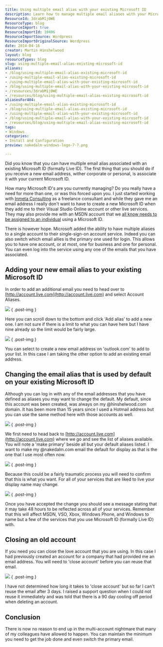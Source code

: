 ```yaml
---
title: Using multiple email alias with your existing Microsoft ID
description: Learn how to manage multiple email aliases with your Microsoft ID, simplifying your online experience and keeping your accounts organized. Discover more!
ResourceId: 3drabM1j0WE
ResourceType: blog
ResourceImport: true
ResourceImportId: 10496
ResourceImportSource: Wordpress
ResourceImportOriginalSource: Wordpress
date: 2014-04-16
creator: Martin Hinshelwood
layout: blog
resourceTypes: blog
slug: using-multiple-email-alias-existing-microsoft-id
aliases:
- /blog/using-multiple-email-alias-existing-microsoft-id
- /using-multiple-email-alias-existing-microsoft-id
- /using-multiple-email-alias-with-your-existing-microsoft-id
- /blog/using-multiple-email-alias-with-your-existing-microsoft-id
- /resources/3drabM1j0WE
- /resources/blog/using-multiple-email-alias-existing-microsoft-id
aliasesFor404:
- /using-multiple-email-alias-existing-microsoft-id
- /blog/using-multiple-email-alias-existing-microsoft-id
- /using-multiple-email-alias-with-your-existing-microsoft-id
- /blog/using-multiple-email-alias-with-your-existing-microsoft-id
- /resources/blog/using-multiple-email-alias-existing-microsoft-id
tags:
- Windows
categories:
- Install and Configuration
preview: nakedalm-windows-logo-7-7.png

---
```

Did you know that you can have multiple email alias associated with an existing Microsoft ID (formally Live ID). The first thing that you should do if you receive a new email address, wither corporate or personal, is associate it with your current Microsoft ID.

How many Microsoft ID's are you currently managing? Do you really have a need for more than one, or was this forced upon you. I just started working with [Inmeta Consulting](http://inmeta.no) as a freelance consultant and while they gave me an email address I really don't want to have to create a new Microsoft ID when they add me to their Visual Studio Online account or other live services. They may also provide me with an MSDN account that we [all know needs to be assigned to an individual](http://nkdagility.com/do-you-want-visual-studio-ultimate-for-free-do-you-have-msdn/) using a Microsoft ID.

There is however hope. Microsoft added the ability to have multiple aliases to a single account to their single-sign-on account service. Indeed you can also switch which email allies is the primary one used for login. This allows you to have one account, or at most, one for business and one for personal. You can even log into the service using any one of the emails that you have associated.

## Adding your new email alias to your existing Microsoft ID

In order to add an additional email you need to head over to [http://account.live.com](http://account.live.com) and select Account Aliases.

![](images/041614_1219_Usingmultip1-1-1.png)
{ .post-img }

Here you can scroll down to the bottom and click 'Add alias' to add a new one. I am not sure if there is a limit to what you can have here but I have nine already so the limit would be fairly large.

![](images/041614_1219_Usingmultip2-2-2.png)
{ .post-img }

You can select to create a new email address on 'outlook.com' to add to your list. In this case I am taking the other option to add an existing email address.

## Changing the email alias that is used by default on your existing Microsoft ID

Although you can log in with any of the email addresses that you have defined as aliases you may want to change the default. My default, since this account was been created, was always on my @hinshelwood.com domain. It has been more than 15 years since I used a Hotmail address but you can use the same method here with those accounts as well.

![](images/041614_1219_Usingmultip3-3-3.png)
{ .post-img }

We first need to head back to [http://account.live.com](http://account.live.com) where we go and see the list of aliases available. You will note a 'make primary' beside all but your default aliases listed. I want to make my @nakedalm.com email the default for display as that is the one that I use most often now.

![](images/041614_1219_Usingmultip4-4-4.png)
{ .post-img }

Because this could be a fairly traumatic process you will need to confirm that this is what you want. For all of your services that are liked to live your display name may change.

![](images/041614_1219_Usingmultip5-5-5.png)
{ .post-img }

Once you have accepted the change you should see a message stating that it may take 48 hours to be reflected across all of your services. Remember that this will affect MSDN, VSO, Xbox, Windows Phone, and Windows to name but a few of the services that you use Microsoft ID (formally Live ID) with.

## Closing an old account

If you need you can close the love account that you are using. In this case I had previously created an account for a company that had provided me an email address. You will need to 'close account' before you can reuse that email.

![](images/041614_1219_Usingmultip6-6-6.png)
{ .post-img }

I have not determined how long it takes to 'close account' but so far I can't reuse the email after 3 days. I raised a support question when I could not reuse it immediately and was told that there is a 90 day cooling off period when deleting an account.

## Conclusion

There is now no reason to end up in the multi-account nightmare that many of my colleagues have allowed to happen. You can maintain the minimum you need to get the job done and even switch the primary email.
